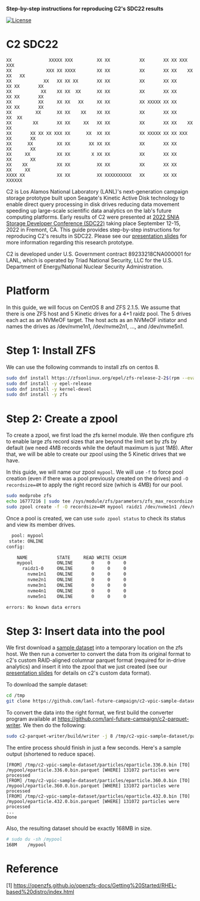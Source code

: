 **Step-by-step instructions for reproducing C2's SDC22 results**

[![License](https://licensebuttons.net/l/by/4.0/88x31.png)](https://creativecommons.org/licenses/by/4.0/)

C2 SDC22
================

```
XX              XXXXX XXX         XX XX           XX       XX XX XXX         XXX
XX             XXX XX XXXX        XX XX           XX       XX XX    XX     XX   XX
XX            XX   XX XX XX       XX XX           XX       XX XX      XX XX       XX
XX           XX    XX XX  XX      XX XX           XX       XX XX      XX XX       XX
XX          XX     XX XX   XX     XX XX           XX XXXXX XX XX      XX XX       XX
XX         XX      XX XX    XX    XX XX           XX       XX XX     XX  XX
XX        XX       XX XX     XX   XX XX           XX       XX XX    XX   XX
XX       XX XX XX XXX XX      XX  XX XX           XX XXXXX XX XX XXX     XX       XX
XX      XX         XX XX       XX XX XX           XX       XX XX         XX       XX
XX     XX          XX XX        X XX XX           XX       XX XX         XX       XX
XX    XX           XX XX          XX XX           XX       XX XX          XX     XX
XXXX XX            XX XX          XX XXXXXXXXXX   XX       XX XX            XXXXXX
```

C2 is Los Alamos National Laboratory (LANL)'s next-generation campaign storage prototype built upon Seagate's Kinetic Active Disk technology to enable direct query processing in disk drives reducing data movement speeding up large-scale scientific data analytics on the lab's future computing platforms. Early results of C2 were presented at [2022 SNIA Storage Developer Conference (SDC22)](https://storagedeveloper.org/) taking place September 12-15, 2022 in Fremont, CA. This guide provides step-by-step instructions for reproducing C2's results in SDC22. Please see our [presentation slides](c2-sdc22-slides.pdf) for more information regarding this research prototype.

C2 is developed under U.S. Government contract 89233218CNA000001 for LANL, which is operated by Triad National Security, LLC for the U.S. Department of Energy/National Nuclear Security Administration.

# Platform

In this guide, we will focus on CentOS 8 and ZFS 2.1.5. We assume that there is one ZFS host and 5 Kinetic drives for a 4+1 raidz pool. The 5 drives each act as an NVMeOF target. The host acts as an NVMeOF initiator and names the drives as /dev/nvme1n1, /dev/nvme2n1, ..., and /dev/nvme5n1.

# Step 1: Install ZFS

We can use the following commands to install zfs on centos 8.

```bash
sudo dnf install https://zfsonlinux.org/epel/zfs-release-2-2$(rpm --eval "%{dist}").noarch.rpm
sudo dnf install -y epel-release
sudo dnf install -y kernel-devel
sudo dnf install -y zfs
```

# Step 2: Create a zpool

To create a zpool, we first load the zfs kernel module. We then configure zfs to enable large zfs record sizes that are beyond the limit set by zfs by default (we need 4MB records while the default maximum is just 1MB). After that, we will be able to create our zpool using the 5 Kinetic drives that we have.

In this guide, we will name our zpool `mypool`. We will use `-f` to force pool creation (even if there was a pool previously created on the drives) and `-O recordsize=4M` to apply the right record size (which is 4MB) for our pool.

```bash
sudo modprobe zfs
echo 16777216 | sudo tee /sys/module/zfs/parameters/zfs_max_recordsize 
sudo zpool create -f -O recordsize=4M mypool raidz1 /dev/nvme1n1 /dev/nvme2n1 /dev/nvme3n1 /dev/nvme4n1 /dev/nvme5n1 
```

Once a pool is created, we can use `sudo zpool status` to check its status and view its member drives.

```bash
  pool: mypool
 state: ONLINE
config:

	NAME           STATE     READ WRITE CKSUM
	mypool         ONLINE       0     0     0
	  raidz1-0     ONLINE       0     0     0
	    nvme1n1    ONLINE       0     0     0
	    nvme2n1    ONLINE       0     0     0
	    nvme3n1    ONLINE       0     0     0
	    nvme4n1    ONLINE       0     0     0
	    nvme5n1    ONLINE       0     0     0

errors: No known data errors
```

# Step 3: Insert data into the pool

We first download a [sample dataset](https://github.com/lanl-future-campaign/c2-vpic-sample-dataset) into a temporary location on the zfs host. We then run a converter to convert the data from its original format to c2's custom RAID-aligned columnar parquet format (required for in-drive analytics) and insert it into the zpool that we just created (see our [presentation slides](c2-sdc22-slides) for details on c2's custom data format).

To download the sample dataset:

```bash
cd /tmp
git clone https://github.com/lanl-future-campaign/c2-vpic-sample-dataset.git
```

To convert the data into the right format, we first build the converter program available at https://github.com/lanl-future-campaign/c2-parquet-writer. We then do the following:

```bash
sudo c2-parquet-writer/build/writer -j 8 /tmp/c2-vpic-sample-dataset/particles /mypool
```

The entire process should finish in just a few seconds. Here's a sample output (shortened to reduce space).

```
[FROM] /tmp/c2-vpic-sample-dataset/particles/eparticle.336.0.bin [TO] /mypool/eparticle.336.0.bin.parquet [WHERE] 131072 particles were processed
[FROM] /tmp/c2-vpic-sample-dataset/particles/eparticle.360.0.bin [TO] /mypool/eparticle.360.0.bin.parquet [WHERE] 131072 particles were processed
[FROM] /tmp/c2-vpic-sample-dataset/particles/eparticle.432.0.bin [TO] /mypool/eparticle.432.0.bin.parquet [WHERE] 131072 particles were processed
...
Done
```

Also, the resulting dataset should be exactly 168MB in size.

```bash
# sudo du -sh /mypool
168M	/mypool
```

# Reference

[1] https://openzfs.github.io/openzfs-docs/Getting%20Started/RHEL-based%20distro/index.html

